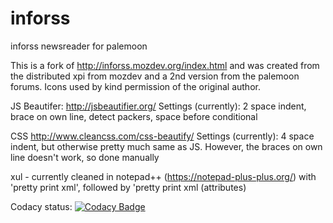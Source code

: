 # inforss

inforss newsreader for palemoon

This is a fork of http://inforss.mozdev.org/index.html and was created from the distributed xpi from mozdev and a 2nd version from the palemoon forums. Icons used by kind permission of the original author.

JS Beautifer: http://jsbeautifier.org/
Settings (currently): 2 space indent, brace on own line, detect packers, space before conditional

CSS http://www.cleancss.com/css-beautify/
Settings (currently): 4 space indent, but otherwise pretty much same as JS.
However, the braces on own line doesn't work, so done manually

xul - currently cleaned in notepad++ (https://notepad-plus-plus.org/) with 'pretty print xml', followed by
'pretty print xml (attributes)

Codacy status: [![Codacy Badge](https://api.codacy.com/project/badge/Grade/f53b72b001a64359a9ee475049d5e7c9)](https://app.codacy.com/app/ThosRTanner/inforss?utm_source=github.com&utm_medium=referral&utm_content=ThosRTanner/inforss&utm_campaign=Badge_Grade_Settings)
